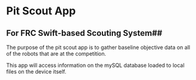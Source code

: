 # Pit Scout App
## For FRC Swift-based Scouting System##

The purpose of the pit scout app is to gather baseline objective data on all of the robots that are at the competition. 

This app will access information on the mySQL database loaded to local files on the device itself.
